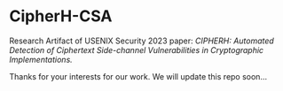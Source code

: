 # CipherH-CSA
Research Artifact of USENIX Security 2023 paper: *CIPHERH: Automated Detection of Ciphertext Side-channel Vulnerabilities in Cryptographic Implementations.*

Thanks for your interests for our work.  We will update this repo soon...

